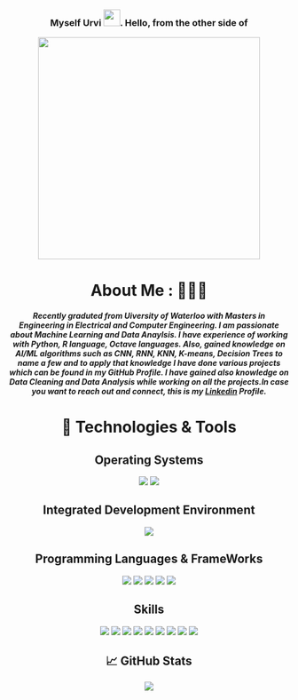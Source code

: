 <div align='center'>  
  
   ### Myself Urvi <img src="https://raw.githubusercontent.com/MartinHeinz/MartinHeinz/master/wave.gif" width="30px">. Hello, from the other side of 
  <img align="center" src="https://media.giphy.com/media/AbuQeC846WKOs/giphy.gif" width="400px">
  
  # About Me : 👩🏻‍💻
  ##### Recently graduted from Uiversity of Waterloo with Masters in Engineering in Electrical and Computer Engineering. I am passionate about Machine Learning and Data Anaylsis. I have experience of working with Python, R language, Octave languages. Also, gained knowledge on AI/ML algorithms such as CNN, RNN, KNN, K-means, Decision Trees to name a few and to apply that knowledge I have done various projects which can be found in my GitHub Profile. I have gained also knowledge on Data Cleaning and Data Analysis while working on all the projects.In case you want to reach out and connect, this is my <a href="https://www.linkedin.com/in/urvi-patel-797795119/">Linkedin</a> Profile.
  
# 🔧 Technologies & Tools
<p>
  
  ## Operating Systems  
  ![](https://img.shields.io/badge/OS-Linux-informational?style=flat&logo=linux&logoColor=white&color=blue)
  ![](https://img.shields.io/badge/OS-Windows-informational?style=flat&logo=windows&logoColor=white&color=blue)

</p>

<p>
  
  ## Integrated Development Environment 
  ![](https://img.shields.io/badge/Editor-Visual_Studio_Code-informational?style=flat&logo=Visual-Studio-Code&logoColor=white&color=blue)
  
</p>

<p>
  
  ## Programming Languages & FrameWorks
  ![](https://img.shields.io/badge/Python-informational?style=flat&logo=python&logoColor=white&color=blueviolet)
  ![](https://img.shields.io/badge/MatLab/LabVIEW-informational?style=flat&logo=LabVIEW&logoColor=white&color=blueviolet)
  ![](https://img.shields.io/badge/GitHub-informational?style=flat&logo=GitHub&logoColor=white&color=blueviolet)
  ![](https://img.shields.io/badge/Octave?style=flat&logo=Octave&logoColor=white&color=blueviolet)
  ![](https://img.shields.io/badge/RLanguage-informational?style=flat&logo=RLanguage&logoColor=white&color=blueviolet)
  
</p>  

<p> 
 
  ## Skills
  ![](https://img.shields.io/badge/Natural_Language_Processing(NLP)-informational?style=flat&logoColor=white&color=blue)
  ![](https://img.shields.io/badge/Convolutional_Neural_Networks(CNN)-informational?style=flat&logoColor=white&color=blue)
  ![](https://img.shields.io/badge/Recurrent_Neural_Networks(RNN)-informational?style=flat&logoColor=white&color=blue)
  ![](https://img.shields.io/badge/Decision_Trees-informational?style=flat&logoColor=white&color=blue)
  ![](https://img.shields.io/badge/Exploratory_Data_Analysis-informational?style=flat&logoColor=white&color=blue)
  ![](https://img.shields.io/badge/Data_Analytics-informational?style=flat&logoColor=white&color=blue)
  ![](https://img.shields.io/badge/Data_Modeling-informational?style=flat&logoColor=white&color=blue)
  ![](https://img.shields.io/badge/Time_Sequence_Analysis-informational?style=flat&logoColor=white&color=blue)
  ![](https://img.shields.io/badge/Transfer_Learning-informational?style=flat&logoColor=white&color=blue)
  
</p>

## &#x1f4c8; GitHub Stats

<a href="https://github.com/Urvi922">
 <img align="center" src="https://github-readme-stats.vercel.app/api/top-langs/?username=Urvi922&title_color=black&text_color=black&icon_color=black&bg_color=white"/>
</a>

  
</div>
